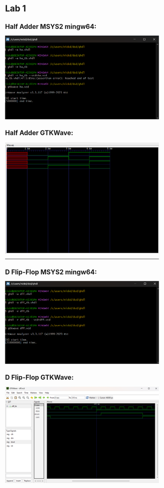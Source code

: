 # Lab 1

## Half Adder MSYS2 mingw64:
![image](../Images/Lab1_Half_Adder_mingw64.png)
## Half Adder GTKWave:
![image](../Images/Lab1_Half_Adder_GTKWave.png)

---

## D Flip-Flop MSYS2 mingw64:
![image](../Images/Lab1_D_Flip-Flop_mingw64.png)
## D Flip-Flop GTKWave:
![image](../Images/Lab1_D_Flip-Flop_GTKWave.png)
